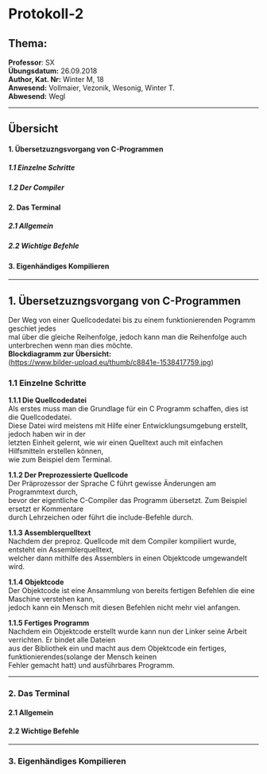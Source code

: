 
# Protokoll-2  
## Thema:  
**Professor**: SX    
**Übungsdatum:** 26.09.2018   
**Author, Kat. Nr:** Winter M, 18  
**Anwesend:** Vollmaier, Vezonik, Wesonig, Winter T.   
**Abwesend:** Wegl
- - -  
## Übersicht  
#### 1. Übersetzuzngsvorgang von C-Programmen  
##### 1.1 Einzelne Schritte
##### 1.2 Der Compiler
#### 2. Das Terminal
##### 2.1 Allgemein
##### 2.2 Wichtige Befehle
#### 3. Eigenhändiges Kompilieren
_ _ _
  
## 1. Übersetzuzngsvorgang von C-Programmen  
Der Weg von einer Quellcodedatei bis zu einem funktionierenden Pogramm geschiet jedes  
mal über die gleiche Reihenfolge, jedoch kann man die Reihenfolge auch unterbrechen wenn man dies möchte.  
**Blockdiagramm zur Übersicht:**  
(https://www.bilder-upload.eu/thumb/c8841e-1538417759.jpg)  

### 1.1  Einzelne Schritte  
 **1.1.1 Die Quellcodedatei**  
 Als erstes muss man die Grundlage für ein C Programm schaffen, dies ist die Quellcodedatei.  
 Diese Datei wird meistens mit Hilfe einer Entwicklungsumgebung erstellt, jedoch haben wir in der  
 letzten Einheit gelernt, wie wir einen Quelltext auch mit einfachen Hilfsmitteln erstellen können,  
 wie zum Beispiel dem Terminal.  
   
   **1.1.2 Der Preprozessierte Quellcode**  
   Der Präprozessor der Sprache C führt gewisse Änderungen am Programmtext durch,  
   bevor der eigentliche C-Compiler das Programm übersetzt. Zum Beispiel ersetzt er Kommentare  
   durch Lehrzeichen oder führt die include-Befehle durch.  
     
   **1.1.3 Assemblerquelltext**  
   Nachdem der preproz. Quellcode mit dem Compiler kompiliert wurde, entsteht ein Assemblerquelltext,  
   welcher dann mithilfe des Assemblers in einen Objektcode umgewandelt wird.  
     
   **1.1.4 Objektcode**  
   Der Objektcode ist eine Ansammlung von bereits fertigen Befehlen die eine Maschine verstehen kann,  
   jedoch kann ein Mensch mit diesen Befehlen nicht mehr viel anfangen.  
     
   **1.1.5 Fertiges Programm**  
   Nachdem ein Objektcode erstellt wurde kann nun der Linker seine Arbeit verrichten. Er bindet alle Dateien  
   aus der Bibliothek ein und macht aus dem Objektcode ein fertiges, funktionierendes(solange der Mensch keinen   
   Fehler gemacht hatt) und ausführbares Programm.  
   
  - - -
### 2. Das Terminal  
#### 2.1 Allgemein    

#### 2.2 Wichtige Befehle  


 
  - - -
  ### 3. Eigenhändiges Kompilieren
    

